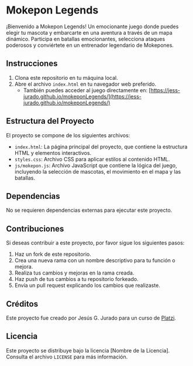 # Mokepon Legends

¡Bienvenido a Mokepon Legends! Un emocionante juego donde puedes elegir tu mascota y embarcarte en una aventura a través de un mapa dinámico. Participa en batallas emocionantes, selecciona ataques poderosos y conviértete en un entrenador legendario de Mokepones.

## Instrucciones

1. Clona este repositorio en tu máquina local.
2. Abre el archivo `index.html` en tu navegador web preferido.
   - También puedes acceder al juego directamente en: [https://jess-jurado.github.io/mokeponLegends/](https://jess-jurado.github.io/mokeponLegends/)

## Estructura del Proyecto

El proyecto se compone de los siguientes archivos:

- `index.html`: La página principal del proyecto, que contiene la estructura HTML y elementos interactivos.
- `styles.css`: Archivo CSS para aplicar estilos al contenido HTML.
- `js/mokepon.js`: Archivo JavaScript que contiene la lógica del juego, incluyendo la selección de mascotas, el movimiento en el mapa y las batallas.

## Dependencias

No se requieren dependencias externas para ejecutar este proyecto.

## Contribuciones

Si deseas contribuir a este proyecto, por favor sigue los siguientes pasos:

1. Haz un fork de este repositorio.
2. Crea una nueva rama con un nombre descriptivo para tu función o mejora.
3. Realiza tus cambios y mejoras en la rama creada.
4. Haz push de tus cambios a tu repositorio forkeado.
5. Envía un pull request explicando los cambios que realizaste.

## Créditos

Este proyecto fue creado por Jesús G. Jurado para un curso de [Platzi](https://www.platzi.com).

## Licencia

Este proyecto se distribuye bajo la licencia [Nombre de la Licencia]. Consulta el archivo `LICENSE` para más información.
